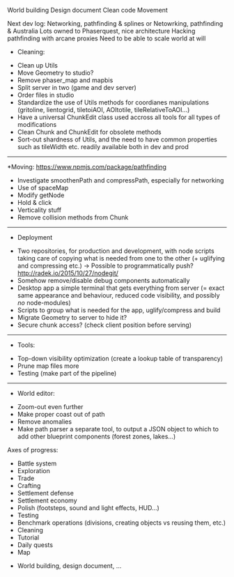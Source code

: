 World building
Design document
Clean code
Movement

Next dev log:
Networking, pathfinding & splines
or
Netowrking, pathfinding & Australia
Lots owned to Phaserquest, nice architecture
Hacking pathfinding with arcane proxies
Need to be able to scale world at will

* Cleaning:
- Clean up Utils
- Move Geometry to studio?
- Remove phaser_map and mapbis
- Split server in two (game and dev server)
- Order files in studio
- Standardize the use of Utils methods for coordianes manipulations (gritoline, lientogrid, tiletoiAOI, AOItotile, tileRelativeToAOI...)
- Have a universal ChunkEdit class used accross all tools for all types of modifications
- Clean Chunk and ChunkEdit for obsolete methods
- Sort-out shardness of Utils, and the need to have common properties such as tileWidth etc. readily available both in dev and prod
-----
*Moving:
https://www.npmjs.com/package/pathfinding
- Investigate smoothenPath and compressPath, especially for networking
- Use of spaceMap
- Modify getNode
- Hold & click
- Verticality stuff
- Remove collision methods from Chunk
-----
* Deployment
- Two repositories, for production and development, with node scripts taking care
of copying what is needed from one to the other (+ uglifying and compressing etc.)
-> Possible to programmatically push?  http://radek.io/2015/10/27/nodegit/
- Somehow remove/disable debug components automatically
- Desktop app a simple terminal that gets everything from server (= exact same
appearance and behaviour, reduced code visibility, and possibly *no* node-modules)
- Scripts to group what is needed for the app, uglify/compress and build
- Migrate Geometry to server to hide it?
- Secure chunk access? (check client position before serving)
-----
* Tools:
- Top-down visibility optimization (create a lookup table of transparency)
- Prune map files more
- Testing (make part of the pipeline)
-----
* World editor:
- Zoom-out even further
- Make proper coast out of path
- Remove anomalies
- Make path parser a separate tool, to output a JSON object to which to add other blueprint components (forest zones, lakes...)


Axes of progress:
- Battle system
- Exploration
- Trade
- Crafting
- Settlement defense
- Settlement economy
- Polish (footsteps, sound and light effects, HUD...)
- Testing
- Benchmark operations (divisions, creating objects vs reusing them, etc.)
- Cleaning
- Tutorial
- Daily quests
- Map
+ World building, design document, ...